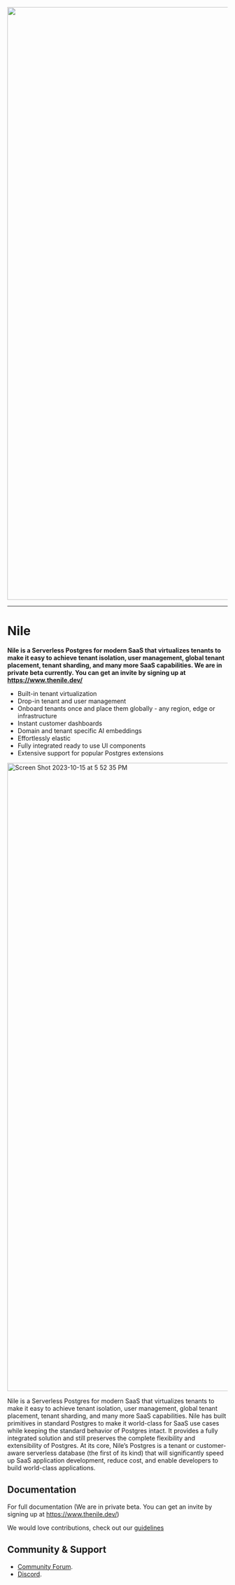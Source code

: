 <p align="center">
<img width="1356" alt="Screen Shot 2023-06-21 at 7 35 32 PM" src="https://github.com/niledatabase/niledatabase/assets/2977624/5273f334-f7ee-4b11-87da-5835897a3639">
</p>

---

# Nile

**Nile is a Serverless Postgres for modern SaaS that virtualizes tenants to make it easy to achieve tenant isolation, user management, global tenant placement, tenant sharding, and many more SaaS capabilities. We are in private beta currently. You can get an invite by signing up at https://www.thenile.dev/**

- Built-in tenant virtualization
- Drop-in tenant and user management
- Onboard tenants once and place them globally - any region, edge or infrastructure
- Instant customer dashboards
- Domain and tenant specific AI embeddings
- Effortlessly elastic
- Fully integrated ready to use UI components
- Extensive support for popular Postgres extensions

<img width="1437" alt="Screen Shot 2023-10-15 at 5 52 35 PM" src="https://github.com/niledatabase/niledatabase/assets/2977624/be1c2140-ef66-48ca-9df9-b74c0033877e">

Nile is a Serverless Postgres for modern SaaS that virtualizes tenants to make it easy to achieve tenant isolation, user management, global tenant placement, tenant sharding, and many more SaaS capabilities. Nile has built primitives in standard Postgres to make it world-class for SaaS use cases while keeping the standard behavior of Postgres intact. It provides a fully integrated solution and still preserves the complete flexibility and extensibility of Postgres. At its core, Nile’s Postgres is a tenant or customer-aware serverless database (the first of its kind) that will significantly speed up SaaS application development, reduce cost, and enable developers to build world-class applications.

## Documentation

For full documentation (We are in private beta. You can get an invite by signing up at https://www.thenile.dev/)

We would love contributions, check out our [guidelines](./DEVELOPERS.md)

## Community & Support

- [Community Forum](https://github.com/orgs/niledatabase/discussions).
- [Discord](https://discord.gg/s7hcR9Hxj3).
